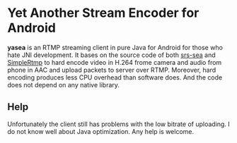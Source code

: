Yet Another Stream Encoder for Android
======================================

**yasea** is an RTMP streaming client in pure Java for Android for those who
hate JNI development. It bases on the source code of both [srs-sea](https://github.com/ossrs/srs-sea)
and [SimpleRtmp](https://github.com/faucamp/SimpleRtmp) to hard encode video in
H.264 frome camera and audio from phone in AAC and upload packets to server over
RTMP. Moreover, hard encoding produces less CPU overhead than software does. And
the code does not depend on any native library.

Help
----

Unfortunately the client still has problems with the low bitrate of uploading.
I do not know well about Java optimization. Any help is welcome.
